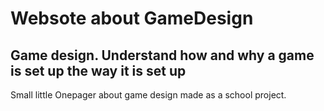 # Websote about GameDesign

## Game design. Understand how and why a game is set up the way it is set up

Small little Onepager about game design made as a school project.
